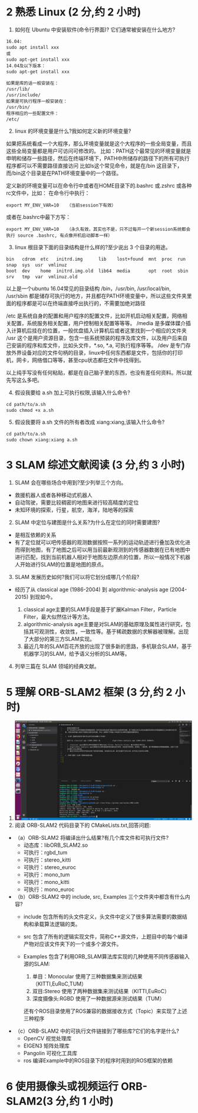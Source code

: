 # 2 熟悉 Linux (2 分,约 2 小时)
1. 如何在 Ubuntu 中安装软件(命令行界面)? 它们通常被安装在什么地方?
```
16.04:
sudo apt install xxx
或
sudo apt-get install xxx 
14.04及以下版本：
sudo apt-get install xxx
```

```
如果是库的话一般安装在：
/usr/lib/
/usr/include/
如果是可执行程序一般安装在：
/usr/bin/
程序相应的一些配置文件：
/etc/

```
2. linux 的环境变量是什么?我如何定义新的环境变量?

如果把系统看成一个大程序，那么环境变量就是这个大程序的一些全局变量，而且这些全局变量都是用户可访问可修改的。
比如：PATH这个最常见的环境变量就是申明和储存一些路径，然后在终端环境下，PATH中所储存的路径下的所有可执行程序都可以不需要路径直接访问
比如ls这个常见命令，就是在/bin 这目录下，而/bin这个目录是在PATH环境变量中的一个路径。

定义新的环境变量可以在命令行中或者在HOME目录下的.bashrc 或.zshrc 或各种rc文件中，比如：
在命令行中执行： 
```
export MY_ENV_VAR=10   （当前session下有效）
```
或者在.bashrc中最下方写： 
```
export MY_ENV_VAR=10   （永久有效，其实也不是，只不过每开一个新session系统都会执行 source .bashrc, 有点像开机启动脚本一样）
```

3. linux 根目录下面的目录结构是什么样的?至少说出 3 个目录的用途。

```
bin   cdrom  etc   initrd.img      lib    lost+found  mnt  proc  run   snap  sys  usr  vmlinuz
boot  dev    home  initrd.img.old  lib64  media       opt  root  sbin  srv   tmp  var  vmlinuz.old
```
以上是一个ubuntu 16.04常见的目录结构
/bin，/usr/bin, /usr/local/bin, /usr/sbin 都是储存可执行的地方，并且都在PATH环境变量中，所以这些文件夹里面的程序都是可以在终端直接呼出执行的，不需要加绝对路径

/etc 是系统自身的配置和用户程序的配置文件，比如开机启动相关配置，网络相关配置，系统服务相关配置，用户控制相关配置等等等。
/media 是多媒体媒介插入计算机后挂在的位置，一般优盘插入计算机后或者这里找到一个相应的文件夹
/usr 这个是用户资源目录，包含一些系统预装的程序及库文件，以及用户后来自己安装的程序和库文件，比如头文件，*.so, *.a, 可执行程序等等。
/dev 是专门存放外界设备对应的文件句柄的目录，linux中任何东西都是文件，包括你的打印机，网卡，网络借口等等，甚至cpu状态都在文件中找得到。

以上纯手写没有任何粘贴，都是在自己脑子里的东西，也没有差任何资料。所以就先写这么多吧。

4. 假设我要给 a.sh 加上可执行权限,该输入什么命令?

```
cd path/to/a.sh
sudo chmod +x a.sh
```

5. 假设我要将 a.sh 文件的所有者改成 xiang:xiang,该输入什么命令?

```
cd path/to/a.sh
sudo chown xiang:xiang a.sh
```

# 3 SLAM 综述文献阅读 (3 分,约 3 小时)

1. SLAM 会在哪些场合中用到?至少列举三个方向。
    
- 救援机器人或者各种移动式机器人
- 自动驾驶，需要比较稠密的地图来进行较高精度的定位
- 未知环境的探索，行星，航空，海洋，陆地等的探索

2. SLAM 中定位与建图是什么关系?为什么在定位的同时需要建图?

- 是相互依赖的关系
- 有了定位就可以吧传感器的观测数据按照一系列的运动轨迹进行叠加及优化进而得到地图，有了地图之后可以用当前最新观测到的传感器数据在已有地图中进行匹配，找到当前机器人相对于地图左边原点的位置，所以一般情况下机器人开始进行SLAM的位置是地图的原点。

3. SLAM 发展历史如何?我们可以将它划分成哪几个阶段?

- 经历了从 classical age (1986-2004) 到             algorithmic-analysis age (2004-2015) 到现如今。

  1. classical age主要的SLAM手段是基于扩展Kalman Filter，Particle Filter，最大似然估计等方法。
  2. algorithmic-analysis age主要是对SLAM的基础原理及属性进行研究，包括其可观测性，收敛性，一致性等。基于稀疏数据的求解器被理解。出现了大部分的第三方SLAM实现。
  3. 最近几年的SLAM百花齐放的出现了很多新的思路，多机联合SLAM，基于机器学习的SLAM，给予语义分析的SLAM等。
  
4. 列举三篇在 SLAM 领域的经典文献。


# 5 理解 ORB-SLAM2 框架 (3 分,约 2 小时)
1. ![下载ORB_SLAM2后的截图](downloaded_orb_slam2.png)
2. 阅读 ORB-SLAM2 代码目录下的 CMakeLists.txt,回答问题:

  - （a）ORB-SLAM2 将编译出什么结果?有几个库文件和可执行文件?
    - 动态库：libORB_SLAM2.so 
    - 可执行：rgbd_tum 
    - 可执行：stereo_kitti 
    - 可执行：stereo_euroc 
    - 可执行：mono_tum 
    - 可执行：mono_kitti 
    - 可执行：mono_euroc
  - （b）ORB-SLAM2 中的 include, src, Examples 三个文件夹中都含有什么内容?
    - include 包含所有的头文件定义，头文件中定义了很多算法需要的数据结构和承载算法逻辑的类。
    - src 包含了所有的逻辑实现文件，简称C++源文件，上题目中的每个编译产物对应该文件夹下的一个或多个源文件。
    - Examples 包含了利用ORB_SLAM算法库实现的几种使用不同传感器输入源的SLAM:
      1. 单目：Monocular 使用了三种数据集来测试结果（KITTI,EuRoC,TUM）
      2. 双目:Stereo 使用了两种数据集来测试结果（KITTI,EuRoC）
      3. 深度摄像头:RGBD 使用了一种数据源来测试结果（TUM）

      还有个ROS目录使用了ROS兼容的数据接收方式（Topic）来实现了上述三种程序
  - （c）ORB-SLAM2 中的可执行文件链接到了哪些库?它们的名字是什么?
    - OpenCV 视觉处理库
    - EIGEN3 矩阵处理库
    - Pangolin 可视化工具库
    - ros 编译Example中的ROS目录下的程序时用到的ROS框架的依赖

# 6 使用摄像头或视频运行 ORB-SLAM2(3 分,约 1 小时)
